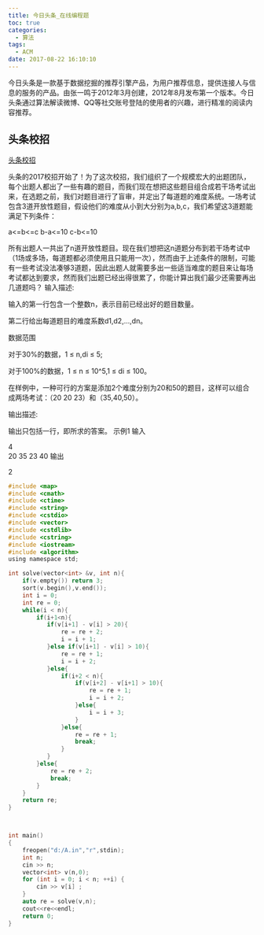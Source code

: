 ```yaml
---
title: 今日头条_在线编程题
toc: true
categories:
  - 算法
tags:
  - ACM
date: 2017-08-22 16:10:10
---
```


今日头条是一款基于数据挖掘的推荐引擎产品，为用户推荐信息，提供连接人与信息的服务的产品。由张一鸣于2012年3月创建，2012年8月发布第一个版本。今日头条通过算法解读微博、QQ等社交账号登陆的使用者的兴趣，进行精准的阅读内容推荐。
<!-- more -->

## 头条校招

[头条校招](https://www.nowcoder.com/questionTerminal/57cf0b1050834901933e9b48daafbb9a)

头条的2017校招开始了！为了这次校招，我们组织了一个规模宏大的出题团队，每个出题人都出了一些有趣的题目，而我们现在想把这些题目组合成若干场考试出来，在选题之前，我们对题目进行了盲审，并定出了每道题的难度系统。一场考试包含3道开放性题目，假设他们的难度从小到大分别为a,b,c，我们希望这3道题能满足下列条件：

a<=b<=c
b-a<=10
c-b<=10

所有出题人一共出了n道开放性题目。现在我们想把这n道题分布到若干场考试中（1场或多场，每道题都必须使用且只能用一次），然而由于上述条件的限制，可能有一些考试没法凑够3道题，因此出题人就需要多出一些适当难度的题目来让每场考试都达到要求，然而我们出题已经出得很累了，你能计算出我们最少还需要再出几道题吗？ 
输入描述:


输入的第一行包含一个整数n，表示目前已经出好的题目数量。

第二行给出每道题目的难度系数d1,d2,...,dn。 

数据范围

对于30%的数据，1 ≤ n,di ≤ 5;

对于100%的数据，1 ≤ n ≤ 10^5,1 ≤ di ≤ 100。

在样例中，一种可行的方案是添加2个难度分别为20和50的题目，这样可以组合成两场考试：（20 20 23）和（35,40,50）。


输出描述:

输出只包括一行，即所求的答案。
示例1
输入

4  
20 35 23 40
输出

2


```c
#include <map>
#include <cmath>
#include <ctime>
#include <string>
#include <cstdio>
#include <vector>
#include <cstdlib>
#include <cstring>
#include <iostream>
#include <algorithm>
using namespace std;

int solve(vector<int> &v, int n){
    if(v.empty()) return 3;
    sort(v.begin(),v.end());
    int i = 0;
    int re = 0;
    while(i < n){
        if(i+1<n){
           if(v[i+1] - v[i] > 20){
               re = re + 2;
               i = i + 1;
           }else if(v[i+1] - v[i] > 10){
               re = re + 1;
               i = i + 2;
           }else{
               if(i+2 < n){
                   if(v[i+2] - v[i+1] > 10){
                       re = re + 1;
                       i = i + 2;
                   }else{
                       i = i + 3;
                   }
               }else{
                   re = re + 1;
                   break;
               }
           }
        }else{
            re = re + 2;
            break;
        }
    }
    return re;
}



int main()
{
    freopen("d:/A.in","r",stdin);
    int n;
    cin >> n;
    vector<int> v(n,0);
    for (int i = 0; i < n; ++i) {
        cin >> v[i] ;
    }
    auto re = solve(v,n);
    cout<<re<<endl;
    return 0;
}


```